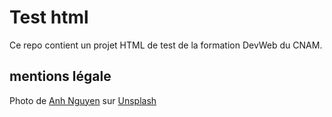 # Test html

Ce repo contient un projet HTML de test de la formation DevWeb du CNAM. 

## mentions légale

Photo de <a href="https://unsplash.com/fr/@pwign?utm_content=creditCopyText&utm_medium=referral&utm_source=unsplash">Anh Nguyen</a> sur <a href="https://unsplash.com/fr/photos/verdura-e-carne-sulla-ciotola-kcA-c3f_3FE?utm_content=creditCopyText&utm_medium=referral&utm_source=unsplash">Unsplash</a>
  